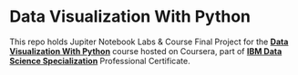 # Data Visualization With Python

This repo holds Jupiter Notebook Labs & Course Final Project for the [__Data Visualization With Python__](https://www.coursera.org/learn/python-for-data-visualization) course hosted on Coursera, part of [__IBM Data Science Specialization__](https://www.coursera.org/professional-certificates/ibm-data-science) Professional Certificate.
